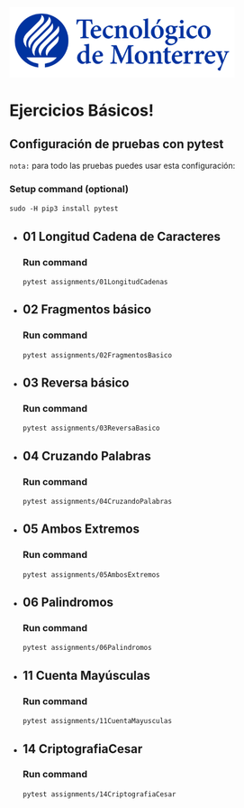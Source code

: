 ![Tec de Monterrey](images/logotecmty.png)
# Ejercicios Básicos!

## Configuración de pruebas con **pytest**

`nota:` para todo las pruebas puedes usar esta configuración:
### Setup command (optional)
```
sudo -H pip3 install pytest
```

- ## 01 Longitud Cadena de Caracteres
    ### Run command
    ```
    pytest assignments/01LongitudCadenas
    ```

- ## 02 Fragmentos básico
    ### Run command
    ```
    pytest assignments/02FragmentosBasico
    ```

- ## 03 Reversa básico
    ### Run command
    ```
    pytest assignments/03ReversaBasico
    ```

- ## 04 Cruzando Palabras
    ### Run command
    ```
    pytest assignments/04CruzandoPalabras
    ```

- ## 05 Ambos Extremos
    ### Run command
    ```
    pytest assignments/05AmbosExtremos
    ```

- ## 06 Palindromos
    ### Run command
    ```
    pytest assignments/06Palindromos
    ```


- ## 11 Cuenta Mayúsculas
    ### Run command
    ```
    pytest assignments/11CuentaMayusculas
    ```


- ## 14 CriptografiaCesar
    ### Run command
    ```
    pytest assignments/14CriptografiaCesar
    ```


